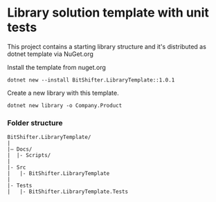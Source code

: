 # Library solution template with unit tests

This project contains a starting library structure and it's distributed as dotnet template via NuGet.org

Install the template from nuget.org

```
dotnet new --install BitShifter.LibraryTemplate::1.0.1
```

Create a new library with this template.

```
dotnet new library -o Company.Product
```

### Folder structure

```
BitShifter.LibraryTemplate/
|
|– Docs/
|  |- Scripts/
|
|- Src
|   |- BitShifter.LibraryTemplate
|
|- Tests
|   |- BitShifter.LibraryTemplate.Tests
```
